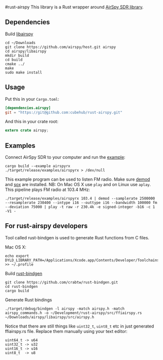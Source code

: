 #rust-airspy
This library is a Rust wrapper around [AirSpy SDR library](https://github.com/airspy/host/tree/master/libairspy).

## Dependencies

Build [libairspy](https://github.com/airspy/host/tree/master/libairspy)

    cd ~/Downloads
    git clone https://github.com/airspy/host.git airspy
    cd airspy/libairspy
    mkdir build
    cd build
    cmake ../
    make
    sudo make install

## Usage
Put this in your `Cargo.toml`:

```toml
[dependencies.airspy]
git = "https://git@github.com:cubehub/rust-airspy.git"
```

And this in your crate root:

```rust
extern crate airspy;
```

## Examples

Connect AirSpy SDR to your computer and run the [example](https://github.com/cubehub/rust-airspy/blob/master/examples/airspyrx.rs):

    cargo build --example airspyrx
    ./target/release/examples/airspyrx > /dev/null

This example program can be used to listen FM radio. Make sure [demod](https://github.com/cubehub/demod) and [sox](https://github.com/uklauer/sox) are installed.
NB: On Mac OS X use `play` and on Linux use `aplay`. This pipeline plays FM radio at 103.4 MHz:

    ./target/release/examples/airspyrx 103.4 | demod --samplerate 2500000 --resamplerate 230400 --intype i16 --outtype i16 --bandwidth 100000 fm --deviation 75000 | play -t raw -r 230.4k -e signed-integer -b16 -c 1 -V1 -


## For rust-airspy developers

Tool called rust-bindgen is used to generate Rust functions from C files.

Mac OS X:

    echo export DYLD_LIBRARY_PATH=/Applications/Xcode.app/Contents/Developer/Toolchains/XcodeDefault.xctoolchain/usr/lib/:$DYLD_LIBRARY_PATH >> ~/.profile

Build [rust-bindgen](https://github.com/crabtw/rust-bindgen)

    git clone https://github.com/crabtw/rust-bindgen.git
    cd rust-bindgen
    cargo build

Generate Rust bindings

    ./target/debug/bindgen -l airspy -match airspy.h -match airspy_commands.h -o ~/Development/rust-airspy/src/ffiairspy.rs ~/Downloads/airspy/libairspy/src/airspy.h

Notice that there are still things like `uint32_t`, `uint8_t` etc in just generated ffiairspy.rs file. Replace them manually using your text editor:

    uint64_t -> u64
    uint32_t -> u32
    uint16_t -> u16
    uint8_t  -> u8
